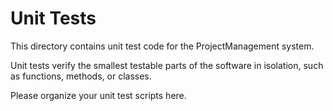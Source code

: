 # Unit Tests

This directory contains unit test code for the ProjectManagement system.

Unit tests verify the smallest testable parts of the software in isolation, such as functions, methods, or classes.

Please organize your unit test scripts here.
